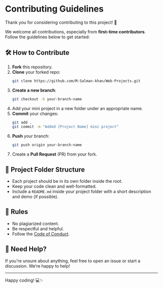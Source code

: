 # Contributing Guidelines

Thank you for considering contributing to this project! 🎉

We welcome all contributions, especially from **first-time contributors**. Follow the guidelines below to get started:

## 🛠️ How to Contribute

1. **Fork** this repository.
2. **Clone** your forked repo:
   ```bash
   git clone https://github.com/M-Salman-khan/Web-Projects.git
   ```
3. **Create a new branch**:
   ```bash
   git checkout -b your-branch-name
   ```
4. Add your mini project in a new folder under an appropriate name.
5. **Commit** your changes:
   ```bash
   git add .
   git commit -m "Added [Project Name] mini project"
   ```
6. **Push** your branch:
   ```bash
   git push origin your-branch-name
   ```
7. Create a **Pull Request** (PR) from your fork.

## 📁 Project Folder Structure

- Each project should be in its own folder inside the root.
- Keep your code clean and well-formatted.
- Include a `README.md` inside your project folder with a short description and demo (if possible).

## 🚨 Rules

- No plagiarized content.
- Be respectful and helpful.
- Follow the [Code of Conduct](./CODE_OF_CONDUCT.md).

## 📢 Need Help?

If you're unsure about anything, feel free to open an issue or start a discussion. We’re happy to help!

---

Happy coding! 💻✨
